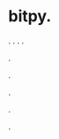 # bitpy.
.
.
.
.












.






















































.
























.



























.

















































































.
























































